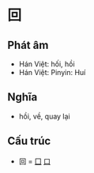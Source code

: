 # 回

## Phát âm
* Hán Việt: hối, hồi
* Hán Việt: Pinyin: Huí

## Nghĩa
* hồi, về, quay lại

## Cấu trúc
* 回 = [囗](囗.md) [口](口.md)

<script>window.HANZI_FIELD='回';</script>
